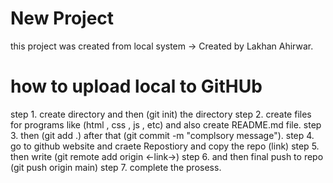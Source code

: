 # New Project 

this project was created from local system
-> Created by Lakhan Ahirwar. 

# how to upload local to GitHUb
step 1. create directory and then (git init) the directory
step 2. create files for programs like (html , css , js , etc) and also create README.md  file.
step 3. then (git add .) after that (git commit -m "complsory message").
step 4. go to github website and craete Repostiory and copy the repo (link)
step 5. then write (git remote add origin <-link->)
step 6. and then final push to repo (git push origin main)
step 7. complete the prosess. 
